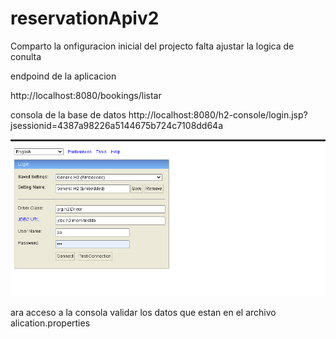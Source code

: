 # reservationApiv2

Comparto la onfiguracion inicial del projecto falta ajustar la logica de conulta

endpoind de la aplicacion

http://localhost:8080/bookings/listar

consola de la base de datos
http://localhost:8080/h2-console/login.jsp?jsessionid=4387a98226a5144675b724c7108dd64a

![img.png](img.png)

ara acceso a la consola validar los datos que estan en el archivo alication.properties